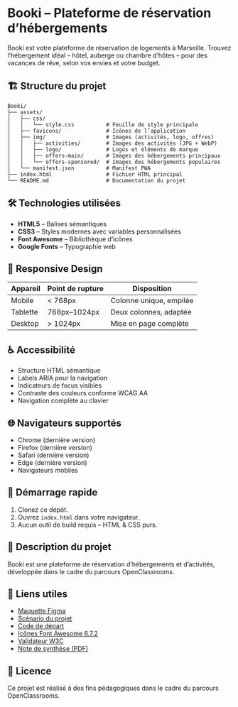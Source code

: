 # Booki – Plateforme de réservation d’hébergements

Booki est votre plateforme de réservation de logements à Marseille. Trouvez l’hébergement idéal – hôtel, auberge ou chambre d’hôtes – pour des vacances de rêve, selon vos envies et votre budget.

## 🏗️ Structure du projet

```
Booki/
├── assets/
│   ├── css/
│   │   └── style.css          # Feuille de style principale
│   ├── favicons/              # Icônes de l’application
│   ├── img/                   # Images (activités, logo, offres)
│   │   ├── activities/        # Images des activités (JPG + WebP)
│   │   ├── logo/              # Logos et éléments de marque
│   │   ├── offers-main/       # Images des hébergements principaux
│   │   └── offers-sponsored/  # Images des hébergements populaires
│   └── manifest.json          # Manifest PWA
├── index.html                 # Fichier HTML principal
└── README.md                  # Documentation du projet
```

## 🛠️ Technologies utilisées

- **HTML5** – Balises sémantiques
- **CSS3** – Styles modernes avec variables personnalisées
- **Font Awesome** – Bibliothèque d’icônes
- **Google Fonts** – Typographie web

## 📱 Responsive Design

| Appareil | Point de rupture | Disposition             |
| -------- | ---------------- | ----------------------- |
| Mobile   | < 768px          | Colonne unique, empilée |
| Tablette | 768px–1024px     | Deux colonnes, adaptée  |
| Desktop  | > 1024px         | Mise en page complète   |

## ♿ Accessibilité

- Structure HTML sémantique
- Labels ARIA pour la navigation
- Indicateurs de focus visibles
- Contraste des couleurs conforme WCAG AA
- Navigation complète au clavier

## 🌐 Navigateurs supportés

- Chrome (dernière version)
- Firefox (dernière version)
- Safari (dernière version)
- Edge (dernière version)
- Navigateurs mobiles

## 🚀 Démarrage rapide

1. Clonez ce dépôt.
2. Ouvrez `index.html` dans votre navigateur.
3. Aucun outil de build requis – HTML & CSS purs.

## 📖 Description du projet

Booki est une plateforme de réservation d’hébergements et d’activités, développée dans le cadre du parcours OpenClassrooms.

## 🔗 Liens utiles

- [Maquette Figma](https://www.figma.com/design/B3eLowtWREc9YXzBcGRAHn/Maquettes-Booki?node-id=3-0&p=f)
- [Scénario du projet](https://openclassrooms.com/fr/paths/877/projects/639/697-scenario)
- [Code de départ](https://github.com/OpenClassrooms-Student-Center/booki-starter-code)
- [Icônes Font Awesome 6.7.2](https://cdnjs.cloudflare.com/ajax/libs/font-awesome/6.7.2/css/all.min.css)
- [Validateur W3C](https://validator.w3.org/)
- [Note de synthèse (PDF)](https://course.oc-static.com/projects/D%C3%A9veloppeur+Web/DW_P2+HTML+CSS+Booki/DW+Booki+-+Note+de+synthese.pdf)

## 📄 Licence

Ce projet est réalisé à des fins pédagogiques dans le cadre du parcours OpenClassrooms.
